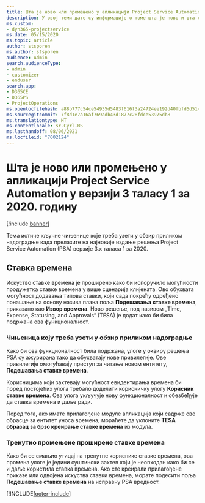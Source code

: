 ```yaml
---
title: Шта је ново или промењено у апликацији Project Service Automation у верзији 3.x таласу 1 за 2020. годину
description: У овој теми дате су информације о томе шта је ново и шта се променило у решењу Project Service Automation у верзији 3 таласу 1 за 2020.
ms.custom:
- dyn365-projectservice
ms.date: 05/15/2020
ms.topic: article
author: stsporen
ms.author: stsporen
audience: Admin
search.audienceType:
- admin
- customizer
- enduser
search.app:
- D365CE
- D365PS
- ProjectOperations
ms.openlocfilehash: a88b777c54ce54935d5483f616f3a24724ee192d40fbfd5d514f990e958dd5ea
ms.sourcegitcommit: 7f8d1e7a16af769adb43d1877c28fdce53975db8
ms.translationtype: HT
ms.contentlocale: sr-Cyrl-RS
ms.lasthandoff: 08/06/2021
ms.locfileid: "7002124"
---
```

# <a name="whats-new-or-changed-in-project-service-automation-version-3-wave-1-2020"></a>Шта је ново или промењено у апликацији Project Service Automation у верзији 3 таласу 1 за 2020. годину

[!include [banner](../includes/psa-now-project-operations.md)]

Тема истиче кључне чињенице које треба узети у обзир приликом надоградње када прелазите на најновије издање решења Project Service Automation (PSA) верзије 3.x таласа 1 за 2020.

## <a name="time-entry"></a>Ставка времена
Искуство ставке времена је проширено како би испоручило могућности продужетка ставке времена у више сценарија клијената. Ово обухвата могућност додавања типова ставки, који сада покрећу одређено понашање на основу назива плана поља **Подешавања ставке времена**, приказано као **Извор времена**. Ново решење, под називом „Time, Expense, Statusing, and Approvals“ (TESA) је додат како би била подржана ова функционалност.

### <a name="upgrade-consideration"></a>Чињеница коју треба узети у обзир приликом надоградње
Како би ова функционалност била подржана, улоге у оквиру решења PSA су ажурирана тако да обухватају нове привилегије. Ове привилегије омогућавају приступ за читање новом ентитету, **Подешавања ставке времена**.

Корисницима који захтевају могућност евидентирања времена би поред постојећих улога требало доделити корисничку улогу **Корисник ставке времена**. Ова улога укључује нову функционалност и обезбеђује да ставка времена и даље ради.

Поред тога, ако имате прилагођене модуле апликација који садрже све обрасце за ентитет уноса времена, мораћете да уклоните **TESA образац за брзо креирање ставке времена** из модула.

### <a name="currently-extended-time-entry-changes"></a>Тренутно промењене проширене ставке времена
Како би се смањио утицај на тренутне кориснике ставке времена, ова промена улоге је једини суштински захтев који је неопходан како би се и даље користила ставка времена. Ако сте креирали прилагођене приказе или одвојена искуства ставки времена, морате подесити поља **Подешавање ставке времена** на исправну PSA вредност.


[!INCLUDE[footer-include](../includes/footer-banner.md)]